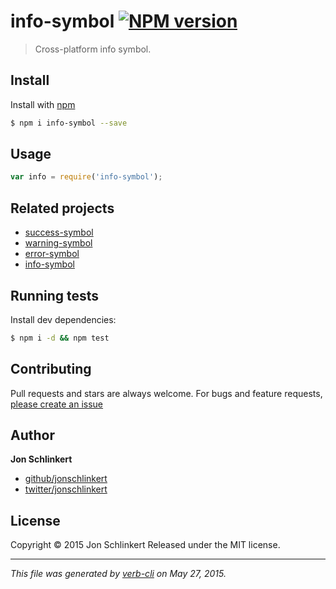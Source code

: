 # info-symbol [![NPM version](https://badge.fury.io/js/info-symbol.svg)](http://badge.fury.io/js/info-symbol)

> Cross-platform info symbol.

## Install

Install with [npm](https://www.npmjs.com/)

```sh
$ npm i info-symbol --save
```

## Usage

```js
var info = require('info-symbol');
```

## Related projects

* [success-symbol](https://github.com/jonschlinkert/success-symbol)
* [warning-symbol](https://github.com/jonschlinkert/warning-symbol)
* [error-symbol](https://github.com/jonschlinkert/error-symbol)
* [info-symbol](https://github.com/jonschlinkert/info-symbol)

## Running tests

Install dev dependencies:

```sh
$ npm i -d && npm test
```

## Contributing

Pull requests and stars are always welcome. For bugs and feature requests, [please create an issue](https://github.com/jonschlinkert/info-symbol/issues/new)

## Author

**Jon Schlinkert**

+ [github/jonschlinkert](https://github.com/jonschlinkert)
+ [twitter/jonschlinkert](http://twitter.com/jonschlinkert)

## License

Copyright © 2015 Jon Schlinkert
Released under the MIT license.

***

_This file was generated by [verb-cli](https://github.com/assemble/verb-cli) on May 27, 2015._

